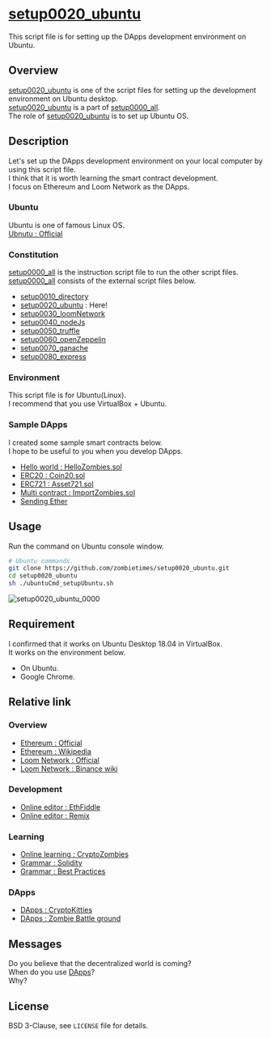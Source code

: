 # [setup0020_ubuntu](https://github.com/zombietimes/setup0020_ubuntu)
This script file is for setting up the DApps development environment on Ubuntu.  

## Overview
[setup0020_ubuntu](https://github.com/zombietimes/setup0020_ubuntu) is one of the script files for setting up the development environment on Ubuntu desktop.  
[setup0020_ubuntu](https://github.com/zombietimes/setup0020_ubuntu) is a part of [setup0000_all](https://github.com/zombietimes/setup0000_all).  
The role of [setup0020_ubuntu](https://github.com/zombietimes/setup0020_ubuntu) is to set up Ubuntu OS.  

## Description
Let's set up the DApps development environment on your local computer by using this script file.  
I think that it is worth learning the smart contract development.  
I focus on Ethereum and Loom Network as the DApps.  

### Ubuntu
Ubuntu is one of famous Linux OS.  
[Ubnutu : Official](https://www.ubuntu.com/)  

### Constitution
[setup0000_all](https://github.com/zombietimes/setup0000_all) is the instruction script file to run the other script files.  
[setup0000_all](https://github.com/zombietimes/setup0000_all) consists of the external script files below.  
- [setup0010_directory](https://github.com/zombietimes/setup0010_directory)
- [setup0020_ubuntu](https://github.com/zombietimes/setup0020_ubuntu) : Here!
- [setup0030_loomNetwork](https://github.com/zombietimes/setup0030_loomNetwork)
- [setup0040_nodeJs](https://github.com/zombietimes/setup0040_nodeJs)
- [setup0050_truffle](https://github.com/zombietimes/setup0050_truffle)
- [setup0060_openZeppelin](https://github.com/zombietimes/setup0060_openZeppelin)
- [setup0070_ganache](https://github.com/zombietimes/setup0070_ganache)
- [setup0080_express](https://github.com/zombietimes/setup0080_express)

### Environment
This script file is for Ubuntu(Linux).  
I recommend that you use VirtualBox + Ubuntu.  

### Sample DApps
I created some sample smart contracts below.  
I hope to be useful to you when you develop DApps.  
- [Hello world : HelloZombies.sol](https://github.com/zombietimes/dapp_helloWorld)
- [ERC20 : Coin20.sol](https://github.com/zombietimes/dapp_erc20)
- [ERC721 : Asset721.sol](https://github.com/zombietimes/dapp_erc721)
- [Multi contract : ImportZombies.sol](https://github.com/zombietimes/dapp_multiContract)
- [Sending Ether](https://github.com/zombietimes/dapp_sendEther)

## Usage
Run the command on Ubuntu console window.  
```sh
# Ubuntu commands.
git clone https://github.com/zombietimes/setup0020_ubuntu.git
cd setup0020_ubuntu
sh ./ubuntuCmd_setupUbuntu.sh
```
![setup0020_ubuntu_0000](https://user-images.githubusercontent.com/50263232/57186150-e8f65e80-6f14-11e9-8589-a8304b542e2d.png)  

## Requirement
I confirmed that it works on Ubuntu Desktop 18.04 in VirtualBox.  
It works on the environment below.  
- On Ubuntu.
- Google Chrome.

## Relative link
### Overview
- [Ethereum : Official](https://www.ethereum.org/)
- [Ethereum : Wikipedia](https://en.wikipedia.org/wiki/Ethereum)
- [Loom Network : Official](https://loomx.io/)
- [Loom Network : Binance wiki](https://info.binance.com/en/currencies/loom-network)

### Development
- [Online editor : EthFiddle](https://ethfiddle.com/)
- [Online editor : Remix](https://remix.ethereum.org/)

### Learning
- [Online learning : CryptoZombies](https://cryptozombies.io/)
- [Grammar : Solidity](https://solidity.readthedocs.io/)
- [Grammar : Best Practices](https://github.com/ConsenSys/smart-contract-best-practices)

### DApps
- [DApps : CryptoKitties](https://www.cryptokitties.co/)
- [DApps : Zombie Battle ground](https://loom.games/en/)

## Messages
Do you believe that the decentralized world is coming?  
When do you use [DApps](https://en.wikipedia.org/wiki/Decentralized_application)?  
Why?  

## License
BSD 3-Clause, see `LICENSE` file for details.  

